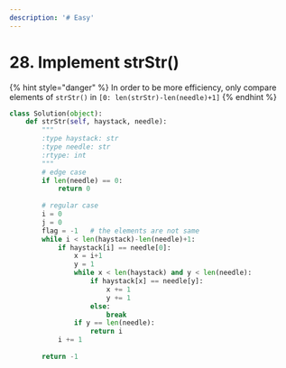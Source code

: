 ```yaml
---
description: '# Easy'
---
```


# 28. Implement strStr\(\)

{% hint style="danger" %}
In order to be more efficiency, only compare elements of `strStr()` in `[0: len(strStr)-len(needle)+1]`
{% endhint %}

```python
class Solution(object):
    def strStr(self, haystack, needle):
        """
        :type haystack: str
        :type needle: str
        :rtype: int
        """
        # edge case
        if len(needle) == 0:
            return 0
        
        # regular case
        i = 0
        j = 0
        flag = -1   # the elements are not same
        while i < len(haystack)-len(needle)+1:
            if haystack[i] == needle[0]:
                x = i+1
                y = 1
                while x < len(haystack) and y < len(needle):
                    if haystack[x] == needle[y]:
                        x += 1
                        y += 1
                    else:
                        break
                if y == len(needle):
                    return i
            i += 1
            
        return -1
```

